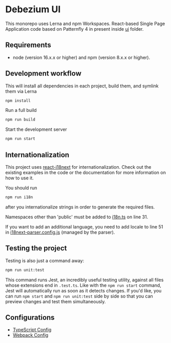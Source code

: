 

# Debezium UI

This monorepo uses Lerna and npm Workspaces. 
React-based Single Page Application code based on Patternfly 4 in present inside [ui](./packages/ui) folder.

## Requirements
* node (version 16.x.x or higher) and npm (version 8.x.x or higher).

## Development workflow

This will install all dependencies in each project, build them, and symlink them via Lerna

```sh
npm install
```

Run a full build
```sh
npm run build
```

Start the development server
```sh
npm run start
```

## Internationalization
This project uses [react-i18next](https://react.i18next.com/) for internationalization. Check out the existing examples in the code or the documentation for more information on how to use it.

You should run
```sh
npm run i18n
```
after you internationalize strings in order to generate the required files.

Namespaces other than 'public' must be added to [i18n.ts](./packages/ui/src/i18n/i18n.ts) on line 31.

If you want to add an additional language, you need to add locale to line 51 in [i18next-parser.config.js](./packages/ui/i18next-parser.config.js) (managed by the parser).

## Testing the project
Testing is also just a command away:

```sh
npm run unit:test
```
This command runs Jest, an incredibly useful testing utility, against all files whose extensions end in `.test.ts`.
Like with the `npm run start` command, Jest will automatically run as soon as it detects changes.
If you'd like, you can run `npm start` and `npm run unit:test` side by side so that you can preview changes and test them simultaneously.

## Configurations
* [TypeScript Config](./packages/ui/tsconfig.json)
* [Webpack Config](./packages/ui/webpack.common.js)